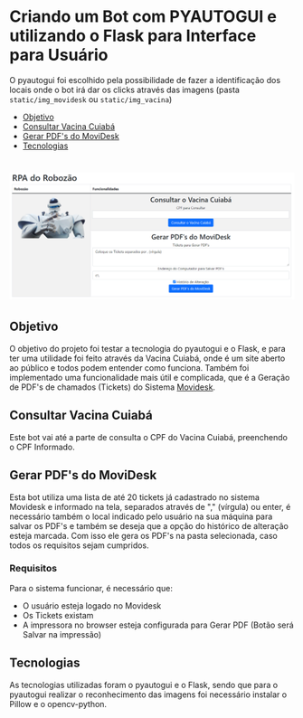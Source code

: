 # Criando um Bot com PYAUTOGUI e utilizando o Flask para Interface para Usuário
O pyautogui foi escolhido pela possibilidade de fazer a identificação dos locais onde o bot irá dar os clicks através das imagens (pasta `static/img_movidesk` ou `static/img_vacina`)

 * [Objetivo](#Objetivo)
 * [Consultar Vacina Cuiabá](#consultar-vacina-cuiab%C3%A1)
 * [Gerar PDF's do MoviDesk](#gerar-pdfs-do-movidesk)
 * [Tecnologias](#tecnologias)
   
<h1 align="center">
  <img alt="NextLevelWeek" title="#NextLevelWeek" src="./assets/TelaPrincipal.png" />
</h1>

## Objetivo
O objetivo do projeto foi testar a tecnologia do pyautogui e o Flask, e para ter uma utilidade foi feito através da Vacina Cuiabá, onde é um site aberto ao público e todos podem entender como funciona. 
Também foi implementado uma funcionalidade mais útil e complicada, que é a Geração de PDF's de chamados (Tickets) do Sistema <a href="https://www.movidesk.com/">Movidesk</a>.

## Consultar Vacina Cuiabá
Este bot vai até a parte de consulta o CPF do Vacina Cuiabá, preenchendo o CPF Informado. 

## Gerar PDF's do MoviDesk
Esta bot utiliza uma lista de até 20 tickets já cadastrado no sistema Movidesk e informado na tela, separados através de "," (vírgula) ou enter, é necessário também o local indicado pelo usuário na sua máquina para salvar os PDF's e também se deseja que a opção do histórico de alteração esteja marcada. Com isso ele gera os PDF's na pasta selecionada, caso todos os requisitos sejam cumpridos.

### Requisitos
Para o sistema funcionar, é necessário que:
* O usuário esteja logado no Movidesk
* Os Tickets existam
* A impressora no browser esteja configurada para Gerar PDF (Botão será Salvar na impressão)

## Tecnologias
As tecnologias utilizadas foram o pyautogui e o Flask, sendo que para o pyautogui realizar o reconhecimento das imagens foi necessário instalar o Pillow e o opencv-python. 
